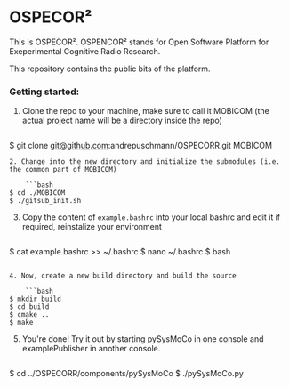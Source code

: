 # OSPECOR²

This is OSPECOR². OSPENCOR² stands for Open Software Platform for Exeperimental Cognitive Radio Research.

This repository contains the public bits of the platform.

### Getting started:

1. Clone the repo to your machine, make sure to call it MOBICOM (the actual project name will be a directory inside the repo)

    ```bash
$ git clone git@github.com:andrepuschmann/OSPECORR.git MOBICOM
```
2. Change into the new directory and initialize the submodules (i.e. the common part of MOBICOM)
   
    ```bash
$ cd ./MOBICOM
$ ./gitsub_init.sh
```
    
3. Copy the content of ```example.bashrc``` into your local bashrc and edit it if required, reinstalize your environment

    ```bash
$ cat example.bashrc >> ~/.bashrc
$ nano ~/.bashrc
$ bash
```

4. Now, create a new build directory and build the source

    ```bash
$ mkdir build
$ cd build
$ cmake ..
$ make
```

5. You're done! Try it out by starting pySysMoCo in one console and examplePublisher in another console.

    ```bash
$ cd ../OSPECORR/components/pySysMoCo
$ ./pySysMoCo.py
```